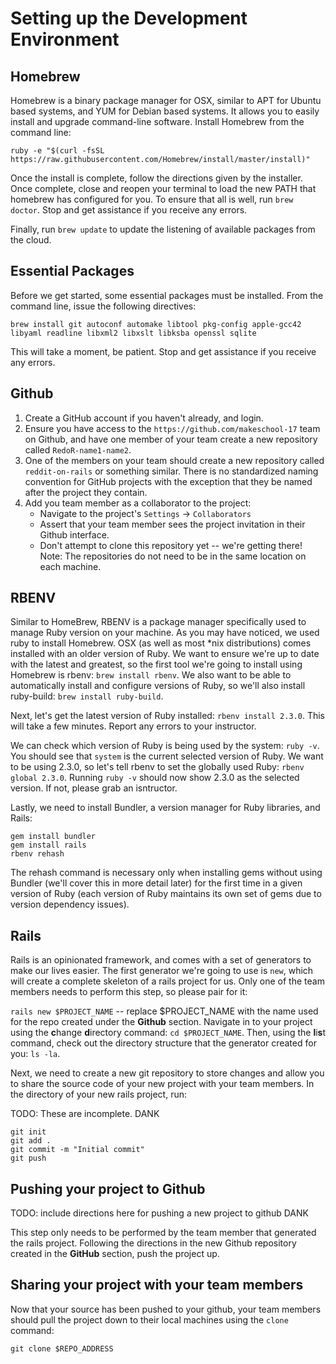 # Setting up the Development Environment

## Homebrew
Homebrew is a binary package manager for OSX, similar to APT for Ubuntu based systems, and YUM for Debian based systems.  It allows you to easily install and upgrade command-line software.  Install Homebrew from the command line:

`ruby -e "$(curl -fsSL https://raw.githubusercontent.com/Homebrew/install/master/install)"`

Once the install is complete, follow the directions given by the installer.  Once complete, close and reopen your terminal to load the new PATH that homebrew has configured for you.  To ensure that all is well, run `brew doctor`.  Stop and get assistance if you receive any errors.

Finally, run `brew update` to update the listening of available packages from the cloud.

## Essential Packages
Before we get started, some essential packages must be installed.  From the command line, issue the following directives:

`brew install git autoconf automake libtool pkg-config apple-gcc42 libyaml readline libxml2 libxslt libksba openssl sqlite`

This will take a moment, be patient.  Stop and get assistance if you receive any errors.

## Github

1. Create a GitHub account if you haven't already, and login. 
2. Ensure you have access to the `https://github.com/makeschool-17` team on Github, and have one member of your team create a new repository called `RedoR-name1-name2`.
2. One of the members on your team should create a new repository called `reddit-on-rails` or something similar.  There is no standardized naming convention for GitHub projects with the exception that they be named after the project they contain.
3. Add you team member as a collaborator to the project:
	* Navigate to the project's `Settings` -> `Collaborators`
	* Assert that your team member sees the project invitation in their Github interface.
	* Don't attempt to clone this repository yet -- we're getting there!
Note: The repositories do not need to be in the same location on each machine.

## RBENV
Similar to HomeBrew, RBENV is a package manager specifically used to manage Ruby version on your machine.  As you may have noticed, we used ruby to install Homebrew.  OSX (as well as most *nix distributions) comes installed with an older version of Ruby.  We want to ensure we're up to date with the latest and greatest, so the first tool we're going to install using Homebrew is rbenv: `brew install rbenv`.  We also want to be able to automatically install and configure versions of Ruby, so we'll also install ruby-build: `brew install ruby-build`.  

Next, let's get the latest version of Ruby installed: `rbenv install 2.3.0`.  This will take a few minutes.  Report any errors to your instructor.

We can check which version of Ruby is being used by the system: `ruby -v`.  You should see that `system` is the current selected version of Ruby.  We want to be using 2.3.0, so let's tell rbenv to set the globally used Ruby: `rbenv global 2.3.0`.  Running `ruby -v` should now show 2.3.0 as the selected version.  If not, please grab an isntructor.

Lastly, we need to install Bundler, a version manager for Ruby libraries, and Rails:

```
gem install bundler
gem install rails
rbenv rehash
```
The rehash command is necessary only when installing gems without using Bundler (we'll cover this in more detail later) for the first time in a given version of Ruby (each version of Ruby maintains its own set of gems due to version dependency issues).  

## Rails
Rails is an opinionated framework, and comes with a set of generators to make our lives easier.  The first generator we're going to use is `new`, which will create a complete skeleton of a rails project for us.  Only one of the team members needs to perform this step, so please pair for it:

`rails new $PROJECT_NAME` -- replace $PROJECT_NAME with the name used for the repo created under the **Github** section.  Navigate in to your project using the **c**hange **d**irectory command: `cd $PROJECT_NAME`.  Then, using the **l**i**s**t command, check out the directory structure that the generator created for you: `ls -la`.

Next, we need to create a new git repository to store changes and allow you to share the source code of your new project with your team members.  In the directory of your new rails project, run:

TODO: These are incomplete. DANK

```
git init
git add .
git commit -m "Initial commit"
git push
```

## Pushing your project to Github

TODO: include directions here for pushing a new project to github DANK

This step only needs to be performed by the team member that generated the rails project.  Following the directions in the new Github repository created in the **GitHub** section, push the project up.


## Sharing your project with your team members
Now that your source has been pushed to your github, your team members should pull the project down to their local machines using the `clone` command:

`git clone $REPO_ADDRESS`

